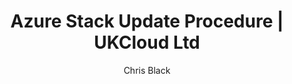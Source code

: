 ---
title: Azure Stack Update Procedure | UKCloud Ltd
description: Azure Stack Update Procedure Guide for Support
services: azure-stack
author: Chris Black

toc_rootlink: Operators
toc_sub1: Update Azure Stack
toc_sub2:
toc_sub3:
toc_sub4:
toc_fullpath: Operators/Update Azure Stack/azs-update-test.md
toc_parentlink: Update Azure Stack 
toc_mdlink: azs-update-test.md
---
